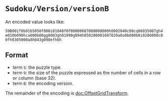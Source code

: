 # ``Sudoku/Version/versionB``

An encoded value looks like: 

`S9B001f0b0165050f000i01040f0f00000607000008000h0002040c00cq06035007gh4m010b090hca000b00gg0003gh01990g094h050200001607020a0a0b080b0i0206000c00fh0305000a8h043g090efhbh`

## Format

- term `S`: the puzzle type.
- term `9`: the size of the puzzle expressed as the number of cells in a row or column (base 32).
- term `B`: the encoding version.

The remainder of the encoding is <doc:OffsetGridTransform>.

